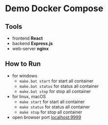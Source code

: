 # Demo Docker Compose

## Tools

* frontend **React**
* backend **Express.js**
* web-server **nginx**

## How to Run

* for windows
  + `make.bat start` for start all container
  + `make.bat status` for status all container
  + `make.bat stop` for stop all container
* for linux, macOS
  + `make start` for start all container
  + `make status` for status all container
  + `make stop` for stop all container
* open browser port [localhost:9999](http://localhost:9999)

